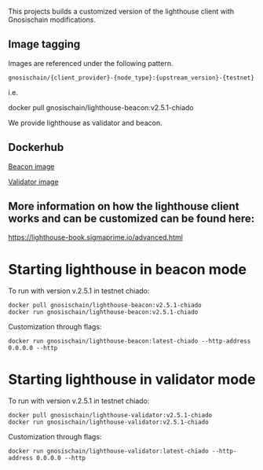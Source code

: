 
This projects builds a customized version of the lighthouse client with Gnosischain modifications. 


## Image tagging 

Images are referenced under the following pattern. 

```
gnosischain/{client_provider}-{node_type}:{upstream_version}-{testnet}
```

i.e. 

docker pull gnosischain/lighthouse-beacon:v2.5.1-chiado 

We provide lighthouse as validator and beacon. 

## Dockerhub 

[Beacon image](https://hub.docker.com/repository/docker/gnosischain/lighthouse-beacon)  

[Validator image](https://hub.docker.com/repository/docker/gnosischain/lighthouse-validator)
  


## More information on how the lighthouse client works and can be customized can be found here: 
https://lighthouse-book.sigmaprime.io/advanced.html




# Starting lighthouse in beacon mode
To run with version v.2.5.1 in testnet chiado: 

```
docker pull gnosischain/lighthouse-beacon:v2.5.1-chiado  
docker run gnosischain/lighthouse-beacon:v2.5.1-chiado 
```

Customization through flags: 
```
docker run gnosischain/lighthouse-beacon:latest-chiado --http-address 0.0.0.0 --http 
```

# Starting lighthouse in validator mode


To run with version v.2.5.1 in testnet chiado: 

```
docker pull gnosischain/lighthouse-validator:v2.5.1-chiado  
docker run gnosischain/lighthouse-validator:v2.5.1-chiado 

```

Customization through flags: 


```
docker run gnosischain/lighthouse-validator:latest-chiado --http-address 0.0.0.0 --http 

```



